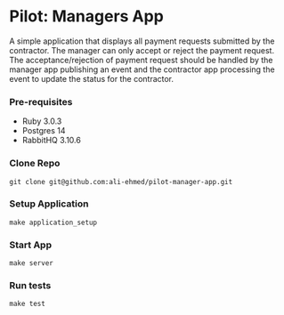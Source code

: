 # Pilot: Managers App

A simple application that displays all payment requests submitted by the contractor. The manager can only accept or reject the payment request. The acceptance/rejection of payment request should be handled by the manager app publishing an event and the contractor app processing the event to update the status for the contractor.

### Pre-requisites
- Ruby 3.0.3
- Postgres 14
- RabbitHQ 3.10.6

### Clone Repo
```shell
git clone git@github.com:ali-ehmed/pilot-manager-app.git
```

### Setup Application
```shell
make application_setup
```

### Start App
```shell
make server
```

### Run tests
```shell
make test
```
